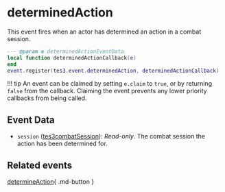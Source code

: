 # determinedAction
<div class="search_terms" style="display: none">determinedaction</div>

<!---
	This file is autogenerated. Do not edit this file manually. Your changes will be ignored.
	More information: https://github.com/MWSE/MWSE/tree/master/docs
-->

This event fires when an actor has determined an action in a combat session.

```lua
--- @param e determinedActionEventData
local function determinedActionCallback(e)
end
event.register(tes3.event.determinedAction, determinedActionCallback)
```

!!! tip
	An event can be claimed by setting `e.claim` to `true`, or by returning `false` from the callback. Claiming the event prevents any lower priority callbacks from being called.

## Event Data

* `session` ([tes3combatSession](../types/tes3combatSession.md)): *Read-only*. The combat session the action has been determined for.


## Related events

[determineAction](./determineAction.md){ .md-button }

